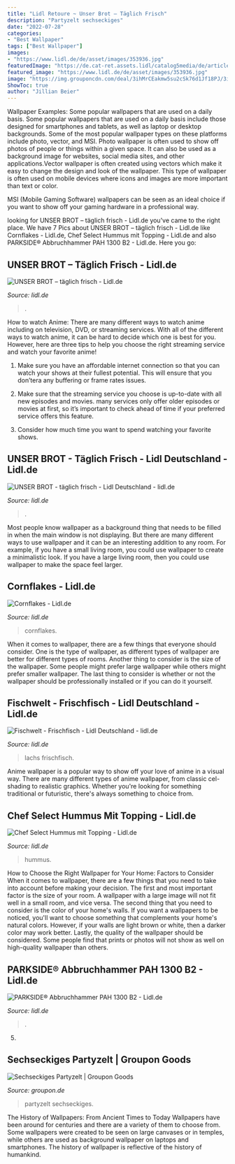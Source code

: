 ```yaml
---
title: "Lidl Retoure ~ Unser Brot – Täglich Frisch"
description: "Partyzelt sechseckiges"
date: "2022-07-28"
categories:
- "Best Wallpaper"
tags: ["Best Wallpaper"]
images:
- "https://www.lidl.de/de/asset/images/353936.jpg"
featuredImage: "https://de.cat-ret.assets.lidl/catalog5media/de/article/164805/gallery/overlay/lg/164805_33.jpg"
featured_image: "https://www.lidl.de/de/asset/images/353936.jpg"
image: "https://img.grouponcdn.com/deal/3ihMrCEakmw5su2cSk76d1Jf18PJ/3i-966x580/v1/c870x524.jpg"
ShowToc: true
author: "Jillian Beier"
---
```



Wallpaper Examples: Some popular wallpapers that are used on a daily basis.
Some popular wallpapers that are used on a daily basis include those designed for smartphones and tablets, as well as laptop or desktop backgrounds. Some of the most popular wallpaper types on these platforms include photo, vector, and MSI. 
Photo wallpaper is often used to show off photos of people or things within a given space. It can also be used as a background image for websites, social media sites, and other applications.Vector wallpaper is often created using vectors which make it easy to change the design and look of the wallpaper. This type of wallpaper is often used on mobile devices where icons and images are more important than text or color. 

MSI (Mobile Gaming Software) wallpapers can be seen as an ideal choice if you want to show off your gaming hardware in a professional way.

	

		
looking for UNSER BROT – täglich frisch - Lidl.de you've came to the right place. We have 7 Pics about UNSER BROT – täglich frisch - Lidl.de like Cornflakes - Lidl.de, Chef Select Hummus mit Topping - Lidl.de and also PARKSIDE® Abbruchhammer PAH 1300 B2 - Lidl.de. Here you go:
		
    
## UNSER BROT – Täglich Frisch - Lidl.de

<img loading=lazy src="https://www.lidl.de/de/asset/images/Microsite_Sortiment_Bake_off_2016_09-2.jpg" onerror="this.onerror=null;this.src='https://tse4.mm.bing.net/th?id=OIP.alhakKqZKKkmxI3_rSug2wHaDB&amp;pid=15.1';" alt="UNSER BROT – täglich frisch - Lidl.de">

_Source: lidl.de_

>. 

	

How to watch Anime: There are many different ways to watch anime including on television, DVD, or streaming services.
With all of the different ways to watch anime, it can be hard to decide which one is best for you. However, here are three tips to help you choose the right streaming service and watch your favorite anime!
1. Make sure you have an affordable internet connection so that you can watch your shows at their fullest potential. This will ensure that you don’tera any buffering or frame rates issues.

2. Make sure that the streaming service you choose is up-to-date with all new episodes and movies. many services only offer older episodes or movies at first, so it’s important to check ahead of time if your preferred service offers this feature.

3. Consider how much time you want to spend watching your favorite shows.

    
## UNSER BROT - Täglich Frisch - Lidl Deutschland - Lidl.de

<img loading=lazy src="https://www.lidl.de/de/asset/images/Microsite_Sortiment_Bake_off_2016_05.jpg" onerror="this.onerror=null;this.src='https://tse2.mm.bing.net/th?id=OIP.5vnLMUwpkoNLv_nVYlr3VAHaDB&amp;pid=15.1';" alt="UNSER BROT - täglich frisch - Lidl Deutschland - lidl.de">

_Source: lidl.de_

>. 

	

Most people know wallpaper as a background thing that needs to be filled in when the main window is not displaying. But there are many different ways to use wallpaper and it can be an interesting addition to any room. For example, if you have a small living room, you could use wallpaper to create a minimalistic look. If you have a large living room, then you could use wallpaper to make the space feel larger.

    
## Cornflakes - Lidl.de

<img loading=lazy src="https://de.cat-ret.assets.lidl/catalog5media/de/article/65498/gallery/zoom/65498_1.jpeg" onerror="this.onerror=null;this.src='https://tse2.mm.bing.net/th?id=OIP.X1-bnTs84hYs_zaXQCH-AQHaFj&amp;pid=15.1';" alt="Cornflakes - Lidl.de">

_Source: lidl.de_

>cornflakes. 

	

When it comes to wallpaper, there are a few things that everyone should consider. One is the type of wallpaper, as different types of wallpaper are better for different types of rooms. Another thing to consider is the size of the wallpaper. Some people might prefer large wallpaper while others might prefer smaller wallpaper. The last thing to consider is whether or not the wallpaper should be professionally installed or if you can do it yourself.

    
## Fischwelt - Frischfisch - Lidl Deutschland - Lidl.de

<img loading=lazy src="https://www.lidl.de/de/asset/images/ms-fw-img_lachs.png" onerror="this.onerror=null;this.src='https://tse3.mm.bing.net/th?id=OIP.uuUFVtw1H92kd5SC_LalawHaGE&amp;pid=15.1';" alt="Fischwelt - Frischfisch - Lidl Deutschland - lidl.de">

_Source: lidl.de_

>lachs frischfisch. 

	

Anime wallpaper is a popular way to show off your love of anime in a visual way. There are many different types of anime wallpaper, from classic cel-shading to realistic graphics. Whether you're looking for something traditional or futuristic, there's always something to choice from.

    
## Chef Select Hummus Mit Topping - Lidl.de

<img loading=lazy src="https://de.cat-ret.assets.lidl/catalog5media/de/article/164805/gallery/overlay/lg/164805_33.jpg" onerror="this.onerror=null;this.src='https://tse3.mm.bing.net/th?id=OIP.mtd9TuaT9xEqPL6Q-YNJ1QHaFj&amp;pid=15.1';" alt="Chef Select Hummus mit Topping - Lidl.de">

_Source: lidl.de_

>hummus. 

	

How to Choose the Right Wallpaper for Your Home: Factors to Consider
When it comes to wallpaper, there are a few things that you need to take into account before making your decision. The first and most important factor is the size of your room. A wallpaper with a large image will not fit well in a small room, and vice versa. 
The second thing that you need to consider is the color of your home's walls. If you want a wallpapers to be noticed, you'll want to choose something that complements your home's natural colors. However, if your walls are light brown or white, then a darker color may work better. 
Lastly, the quality of the wallpaper should be considered. Some people find that prints or photos will not show as well on high-quality wallpaper than others.

    
## PARKSIDE® Abbruchhammer PAH 1300 B2 - Lidl.de

<img loading=lazy src="https://www.lidl.de/de/asset/images/353936.jpg" onerror="this.onerror=null;this.src='https://tse1.mm.bing.net/th?id=OIP.o3Lyj3vsF1XVajmRkuAx5AAAAA&amp;pid=15.1';" alt="PARKSIDE® Abbruchhammer PAH 1300 B2 - Lidl.de">

_Source: lidl.de_

>. 

	

5.

    
## Sechseckiges Partyzelt | Groupon Goods

<img loading=lazy src="https://img.grouponcdn.com/deal/3ihMrCEakmw5su2cSk76d1Jf18PJ/3i-966x580/v1/c870x524.jpg" onerror="this.onerror=null;this.src='https://tse2.mm.bing.net/th?id=OIP.NnFCJPs0JqAxsSopHh81ewHaEd&amp;pid=15.1';" alt="Sechseckiges Partyzelt | Groupon Goods">

_Source: groupon.de_

>partyzelt sechseckiges. 

	

The History of Wallpapers: From Ancient Times to Today
Wallpapers have been around for centuries and there are a variety of them to choose from. Some wallpapers were created to be seen on large canvases or in temples, while others are used as background wallpaper on laptops and smartphones. The history of wallpaper is reflective of the history of humankind.

